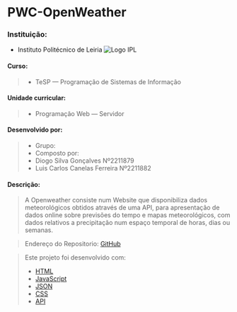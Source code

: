 # PWC-OpenWeather 
### Instituição:
- Instituto Politécnico de Leiria 
![Logo IPL](https://www.ipleiria.pt/wp-content/uploads/2022/04/estg_h.svg)
#### Curso:
>- TeSP — Programação de Sistemas de Informação
#### Unidade curricular:
>- Programação Web — Servidor
#### Desenvolvido por:
>- Grupo: 
>- Composto por:
>  - Diogo Silva Gonçalves Nº2211879
>  - Luis Carlos Canelas Ferreira Nº2211882

#### Descrição:
> A Openweather consiste num Website que disponibiliza dados meteorológicos obtidos através de uma API, para apresentação de dados online sobre previsões do tempo e mapas meteorológicos, com dados relativos a precipitação num espaço temporal de horas, dias ou semanas.

> Endereço do Repositorio:
> [GitHub](https://github.com/luissferreir0/PWC-OpenWeather)


> Este projeto foi desenvolvido com:
> - [HTML](https://www.w3schools.com/html/)
> - [JavaScript](https://www.javascript.com/)
> - [JSON](https://www.json.org/)
> - [CSS](https://www.w3schools.com/css/)
> - [API](https://openweathermap.org/api)